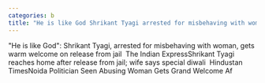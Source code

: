 ```yaml
---
categories: b
title: "He is like God Shrikant Tyagi arrested for misbehaving with woman gets warm welcome on release from jail  The Indian Express"
---
```

"He is like God": Shrikant Tyagi, arrested for misbehaving with woman, gets warm welcome on release from jail&nbsp;&nbsp;The Indian ExpressShrikant Tyagi reaches home after release from jail; wife says special diwali&nbsp;&nbsp;Hindustan TimesNoida Politician Seen Abusing Woman Gets Grand Welcome Af